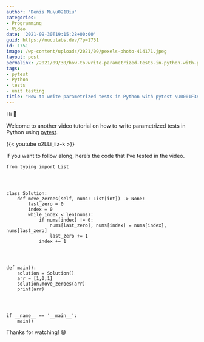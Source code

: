 ```yaml
---
author: "Denis Nu\u021Biu"
categories:
- Programming
- Video
date: '2021-09-30T19:15:28+00:00'
guid: https://nuculabs.dev/?p=1751
id: 1751
image: /wp-content/uploads/2021/09/pexels-photo-414171.jpeg
layout: post
permalink: /2021/09/30/how-to-write-parametrized-tests-in-python-with-pytest/
tags:
- pytest
- Python
- tests
- unit testing
title: "How to write parametrized tests in Python with pytest \U0001F3A5"
---
```

Hi 👋


Welcome to another video tutorial on how to write parametrized tests in Python using [pytest](https://docs.pytest.org/en/6.2.x/).


{{< youtube o2LLi_iiz-k >}}

If you want to follow along, here’s the code that I’ve tested in the video.


```
from typing import List




class Solution:
    def move_zeroes(self, nums: List[int]) -> None:
        last_zero = 0
        index = 0
        while index < len(nums):
            if nums[index] != 0:
                nums[last_zero], nums[index] = nums[index], nums[last_zero]
                last_zero += 1
            index += 1




def main():
    solution = Solution()
    arr = [1,0,1]
    solution.move_zeroes(arr)
    print(arr)




if __name__ == '__main__':
    main()
```


Thanks for watching! 😄